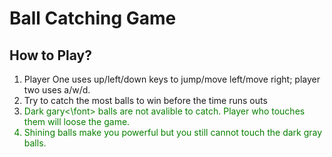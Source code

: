 # Ball Catching Game
## How to Play?
1. Player One uses up/left/down keys to jump/move left/move right; player two uses a/w/d.
2. Try to catch the most balls to win before the time runs outs
3. <font color=##808080>Dark gary<\font> balls are not avalible to catch. Player who touches them will loose the game.
4. Shining balls make you powerful but you still cannot touch the dark gray balls.